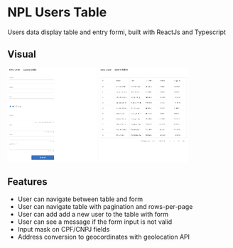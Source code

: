 # NPL Users Table

Users data display table and entry formi, built with ReactJs and Typescript

## Visual
<p float="left">
<img src="https://github.com/viQcinese/documentation/blob/master/npl_usertable/form1.gif?raw=true" width="40%" height="40%"/>
<img src="https://github.com/viQcinese/documentation/blob/master/npl_usertable/table1.gif?raw=true" width="40%" height="40%"/>
</p>


## Features

-  User can navigate between table and form
-  User can navigate table with pagination and rows-per-page
-  User can add add a new user to the table with form
-  User can see a message if the form input is not valid
-  Input mask on CPF/CNPJ fields
-  Address conversion to geocordinates with geolocation API
